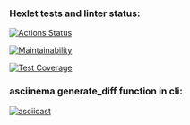 ### Hexlet tests and linter status:
[![Actions Status](https://github.com/NikSko0r/python-project-50/actions/workflows/hexlet-check.yml/badge.svg)](https://github.com/NikSko0r/python-project-50/actions)

[![Maintainability](https://api.codeclimate.com/v1/badges/a48cdbfab4f43d5823fe/maintainability)](https://codeclimate.com/github/NikSko0r/python-project-50/maintainability)

[![Test Coverage](https://api.codeclimate.com/v1/badges/a48cdbfab4f43d5823fe/test_coverage)](https://codeclimate.com/github/NikSko0r/python-project-50/test_coverage)


### asciinema generate_diff function in cli:
[![asciicast](https://asciinema.org/a/LZC2gfOCIfyQe8PY67EgK72Vm.svg)](https://asciinema.org/a/LZC2gfOCIfyQe8PY67EgK72Vm)